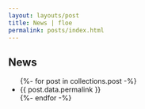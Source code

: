 ```yaml
---
layout: layouts/post
title: News | floe
permalink: posts/index.html
---
```

<div id="content" class="floe-content">
    <div class="flc-toc-tocContainer toc"> </div>
    <h2> News </h2>
    <div class="floe-news-archive">
        <ul>
            {%- for post in collections.post -%}
              <li> {{ post.data.permalink }} </li>
            {%- endfor -%}
        </ul>
    </div>
</div>
